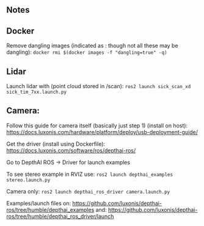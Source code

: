 ## Notes

## Docker
Remove dangling images (indicated as <none>:<none> though not all these may be dangling):
`docker rmi $(docker images -f "dangling=true" -q)`

## Lidar
Launch lidar with (point cloud stored in /scan):
`ros2 launch sick_scan_xd sick_tim_7xx.launch.py`

## Camera:
Follow this guide for camera itself (basically just step 1) (install on host):
https://docs.luxonis.com/hardware/platform/deploy/usb-deployment-guide/

Get the driver (install using Dockerfile):
https://docs.luxonis.com/software/ros/depthai-ros/

Go to DepthAI ROS -> Driver for launch examples

To see stereo example in RVIZ use:
`ros2 launch depthai_examples stereo.launch.py`

Camera only:
`ros2 launch depthai_ros_driver camera.launch.py`

Examples/launch files on: https://github.com/luxonis/depthai-ros/tree/humble/depthai_examples
and: https://github.com/luxonis/depthai-ros/tree/humble/depthai_ros_driver/launch

